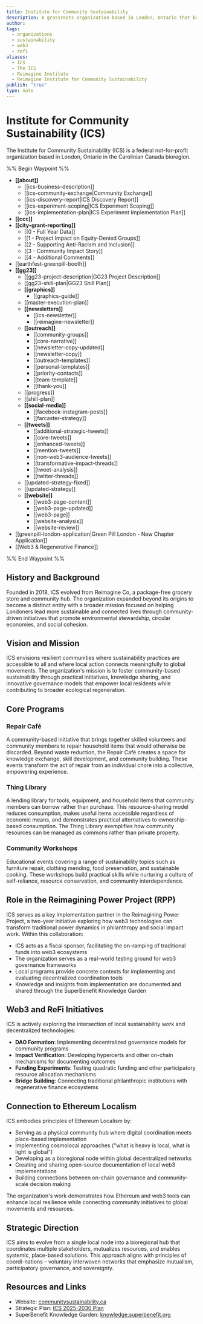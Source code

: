 ```yaml
---
title: Institute for Community Sustainability
description: A grassroots organization based in London, Ontario that bridges local sustainability work with global regenerative finance and web3 technologies
author: 
tags:
  - organizations
  - sustainability
  - web3
  - refi
aliases:
  - ICS
  - The ICS
  - Reimagine Institute
  - Reimagine Institute for Community Sustainability
publish: "true"
type: note
---
```


# Institute for Community Sustainability (ICS)

The Institute for Community Sustainability (ICS) is a federal not-for-profit organization based in London, Ontario in the Carolinian Canada bioregion. 

%% Begin Waypoint %%
- **[[about]]**
  - [[ics-business-description]]
  - [[ics-community-exchange|Community Exchange]]
  - [[ics-discovery-report|ICS Discovery Report]]
  - [[ics-experiment-scoping|ICS Experiment Scoping]]
  - [[ics-implementation-plan|ICS Experiment Implementation Plan]]
- **[[ccc]]**
- **[[city-grant-reporting]]**
  - [[0 - Full Year Data]]
  - [[1 - Project Impact on Equity-Denied Groups]]
  - [[2 - Supporting Anti-Racism and Inclusion]]
  - [[3 - Community Impact Story]]
  - [[4 - Additional Comments]]
- [[earthfest-greenpill-booth]]
- **[[gg23]]**
  - [[gg23-project-description|GG23 Project Description]]
  - [[gg23-shill-plan|GG23 Shill Plan]]
  - **[[graphics]]**
    - [[graphics-guide]]
  - [[master-execution-plan]]
  - **[[newsletters]]**
    - [[ics-newsletter]]
    - [[reimagine-newsletter]]
  - **[[outreach]]**
    - [[community-groups]]
    - [[core-narrative]]
    - [[newsletter-copy-updated]]
    - [[newsletter-copy]]
    - [[outreach-templates]]
    - [[personal-templates]]
    - [[priority-contacts]]
    - [[team-template]]
    - [[thank-you]]
  - [[progress]]
  - [[shill-plan]]
  - **[[social-media]]**
    - [[facebook-instagram-posts]]
    - [[farcaster-strategy]]
  - **[[tweets]]**
    - [[additional-strategic-tweets]]
    - [[core-tweets]]
    - [[enhanced-tweets]]
    - [[mention-tweets]]
    - [[non-web3-audience-tweets]]
    - [[transformative-impact-threads]]
    - [[tweet-analysis]]
    - [[twitter-threads]]
  - [[updated-strategy-fixed]]
  - [[updated-strategy]]
  - **[[website]]**
    - [[web3-page-content]]
    - [[web3-page-updated]]
    - [[web3-page]]
    - [[website-analysis]]
    - [[website-review]]
- [[greenpill-london-application|Green Pill London - New Chapter Application]]
- [[Web3 & Regenerative Finance]]

%% End Waypoint %%

## History and Background

Founded in 2018, ICS evolved from Reimagine Co, a package-free grocery store and community hub. The organization expanded beyond its origins to become a distinct entity with a broader mission focused on helping Londoners lead more sustainable and connected lives through community-driven initiatives that promote environmental stewardship, circular economies, and social cohesion.

## Vision and Mission

ICS envisions resilient communities where sustainability practices are accessible to all and where local action connects meaningfully to global movements. The organization's mission is to foster community-based sustainability through practical initiatives, knowledge sharing, and innovative governance models that empower local residents while contributing to broader ecological regeneration.

## Core Programs

### Repair Café
A community-based initiative that brings together skilled volunteers and community members to repair household items that would otherwise be discarded. Beyond waste reduction, the Repair Café creates a space for knowledge exchange, skill development, and community building. These events transform the act of repair from an individual chore into a collective, empowering experience.

### Thing Library
A lending library for tools, equipment, and household items that community members can borrow rather than purchase. This resource-sharing model reduces consumption, makes useful items accessible regardless of economic means, and demonstrates practical alternatives to ownership-based consumption. The Thing Library exemplifies how community resources can be managed as commons rather than private property.

### Community Workshops
Educational events covering a range of sustainability topics such as furniture repair, clothing mending, food preservation, and sustainable cooking. These workshops build practical skills while nurturing a culture of self-reliance, resource conservation, and community interdependence.

## Role in the Reimagining Power Project (RPP)

ICS serves as a key implementation partner in the Reimagining Power Project, a two-year initiative exploring how web3 technologies can transform traditional power dynamics in philanthropy and social impact work. Within this collaboration:

- ICS acts as a fiscal sponsor, facilitating the on-ramping of traditional funds into web3 ecosystems
- The organization serves as a real-world testing ground for web3 governance frameworks
- Local programs provide concrete contexts for implementing and evaluating decentralized coordination tools
- Knowledge and insights from implementation are documented and shared through the SuperBenefit Knowledge Garden

## Web3 and ReFi Initiatives

ICS is actively exploring the intersection of local sustainability work and decentralized technologies:

- **DAO Formation**: Implementing decentralized governance models for community programs
- **Impact Verification**: Developing hypercerts and other on-chain mechanisms for documenting outcomes
- **Funding Experiments**: Testing quadratic funding and other participatory resource allocation mechanisms
- **Bridge Building**: Connecting traditional philanthropic institutions with regenerative finance ecosystems

## Connection to Ethereum Localism

ICS embodies principles of Ethereum Localism by:

- Serving as a physical community hub where digital coordination meets place-based implementation
- Implementing cosmolocal approaches ("what is heavy is local, what is light is global")
- Developing as a bioregional node within global decentralized networks
- Creating and sharing open-source documentation of local web3 implementations
- Building connections between on-chain governance and community-scale decision making

The organization's work demonstrates how Ethereum and web3 tools can enhance local resilience while connecting community initiatives to global movements and resources.

## Strategic Direction

ICS aims to evolve from a single local node into a bioregional hub that coordinates multiple stakeholders, mutualizes resources, and enables systemic, place-based solutions. This approach aligns with principles of coordi-nations – voluntary interwoven networks that emphasize mutualism, participatory governance, and sovereignty.

## Resources and Links

- Website: [communitysustainability.ca](https://communitysustainability.ca/)
- Strategic Plan: [ICS 2025-2030 Plan](https://drive.google.com/file/d/1xZ-Z4KtnaTsurHNjUhs-y8-2GzQSyrNO/view)
- SuperBenefit Knowledge Garden: [knowledge.superbenefit.org](https://knowledge.superbenefit.org/)